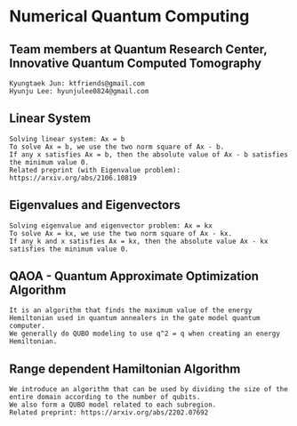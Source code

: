 # Numerical Quantum Computing

## Team members at Quantum Research Center, Innovative Quantum Computed Tomography
```
Kyungtaek Jun: ktfriends@gmail.com
Hyunju Lee: hyunjulee0824@gmail.com
```

## Linear System
```
Solving linear system: Ax = b
To solve Ax = b, we use the two norm square of Ax - b.
If any x satisfies Ax = b, then the absolute value of Ax - b satisfies the minimum value 0.
Related preprint (with Eigenvalue problem): https://arxiv.org/abs/2106.10819
```

## Eigenvalues and Eigenvectors
```
Solving eigenvalue and eigenvector problem: Ax = kx
To solve Ax = kx, we use the two norm square of Ax - kx.
If any k and x satisfies Ax = kx, then the absolute value Ax - kx satisfies the minimum value 0.
```

## QAOA - Quantum Approximate Optimization Algorithm
```
It is an algorithm that finds the maximum value of the energy Hemiltonian used in quantum annealers in the gate model quantum computer.
We generally do QUBO modeling to use q^2 = q when creating an energy Hemiltonian.
```


## Range dependent Hamiltonian Algorithm
```
We introduce an algorithm that can be used by dividing the size of the entire domain according to the number of qubits.
We also form a QUBO model related to each subregion. 
Related preprint: https://arxiv.org/abs/2202.07692
```
